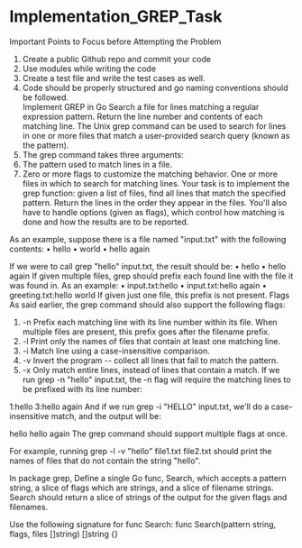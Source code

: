 # Implementation_GREP_Task
Important Points to Focus before Attempting the Problem 
1.	Create a public Github repo and commit your code 
2.	Use modules while writing the code
3.	Create a test file and write the test cases as well. 
4.	Code should be properly structured and go naming conventions should be followed.  
Implement GREP in Go
Search a file for lines matching a regular expression pattern. Return the line number and contents of each matching line.
The Unix grep command can be used to search for lines in one or more files that match a user-provided search query (known as the pattern).
1.	The grep command takes three arguments:
2.	The pattern used to match lines in a file.
3.	Zero or more flags to customize the matching behavior.
One or more files in which to search for matching lines.
Your task is to implement the grep function: given a list of files, find all lines that match the specified pattern. Return the lines in the order they appear in the files. You'll also have to handle options (given as flags), which control how matching is done and how the results are to be reported.

As an example, suppose there is a file named "input.txt" with the following contents:
•	hello
•	world
•	hello again

If we were to call grep "hello" input.txt, the result should be:
•	hello
•	hello again
If given multiple files, grep should prefix each found line with the file it was found in. As an example:
•	input.txt:hello
•	input.txt:hello again
•	greeting.txt:hello world
If given just one file, this prefix is not present.
Flags
As said earlier, the grep command should also support the following flags:

1.	-n  Prefix each matching line with its line number within its file. When multiple files are present, this prefix goes after the filename prefix.
2.	-l  Print only the names of files that contain at least one matching line.
3.	-i  Match line using a case-insensitive comparison.
4.	-v  Invert the program -- collect all lines that fail to match the pattern.
5.	-x  Only match entire lines, instead of lines that contain a match.
If we run grep -n "hello" input.txt, the -n flag will require the matching lines to be prefixed with its line number:

1:hello
3:hello again
And if we run grep -i "HELLO" input.txt, we'll do a case-insensitive match, and the output will be:

hello
hello again
The grep command should support multiple flags at once.

For example, running grep -l -v "hello" file1.txt file2.txt should print the names of files that do not contain the string "hello".

In package grep, Define a single Go func, Search, which accepts a pattern string, a slice of flags which are strings, and a slice of filename strings. Search should return a slice of strings of the output for the given flags and filenames.

Use the following signature for func Search:
func Search(pattern string, flags, files []string) []string {}
